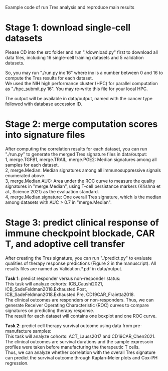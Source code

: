 Example code of run Tres analysis and reproduce main results  

# Stage 1: download single-cell datasets  
Please CD into the src folder and run "./download.py" first to download all data files, including 16 single-cell training datasets and 5 validation datasets.  
  
So, you may run "./run.py inx 16" where inx is a number between 0 and 16 to compute the Tres results for each dataset.  
We used the NIH high performance cluster (HPC) for parallel computation as "./hpc_submit.py 16". You may re-write this file for your local HPC.  

The output will be available in data/output, named with the cancer type followed with database accession ID.  

# Stage 2: merge computation scores into signature files  
After computing the correlation results for each dataset, you can run "./run.py" to generate the merged Tres signature files in data/output:  
1, merge.TGFB1, merge.TRAIL, merge.PGE2: Median signatures among all samples for each dataset.  
2, merge.Median: Median signatures among all immunosuppressive signals enumerated above.  
3, merge.Median.AUC: Area under the ROC curve to measure the quality signatures in "merge.Median", using T-cell persistance markers (Krishna et al., Science 2021) as the evaluation standard.  
4, merge.Median.signature: One overall Tres signature, which is the median among datasets with AUC > 0.7 in "merge.Median".  

# Stage 3: predict clinical response of immune checkpoint blockade, CAR T, and adoptive cell transfer  
After creating the Tres signature, you can run "./predict.py" to evaluate qualities of therapy response predictions (Figure 2 in the manuscript). All results files are named as Validation.*.pdf in data/output.  

**Task 1**: predict responder versus non-responder status:  
This task will analyze cohorts: ICB\_Caushi2021, ICB\_SadeFeldman2018.Exhausted.Post, ICB\_SadeFeldman2018.Exhausted.Pre, CD19CAR_Fraietta2018.  
The clinical outcomes are responders or non-responders. Thus, we can generate Receiver Operating Characteristic (ROC) curves to compare signatures on predicting therapy response.  
The result for each dataset will contains one boxplot and one ROC curve.  

**Task 2**: predict cell therapy survival outcome using data from pre-manufacture samples:  
This task will analyze cohorts: ACT\_Lauss2017 and CD19CAR\_Chen2021.  
The clinical outcomes are survival durations and the sample expressoin profiles were taken before manufacturing the therapeutic T cells.  
Thus, we can analyze whether correlation with the overall Tres signature can predict the survival outcome through Kaplan-Meier plots and Cox-PH regression.  
